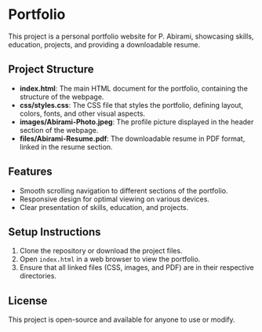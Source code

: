 # Portfolio

This project is a personal portfolio website for P. Abirami, showcasing skills, education, projects, and providing a downloadable resume.

## Project Structure

- **index.html**: The main HTML document for the portfolio, containing the structure of the webpage.
- **css/styles.css**: The CSS file that styles the portfolio, defining layout, colors, fonts, and other visual aspects.
- **images/Abirami-Photo.jpeg**: The profile picture displayed in the header section of the webpage.
- **files/Abirami-Resume.pdf**: The downloadable resume in PDF format, linked in the resume section.

## Features

- Smooth scrolling navigation to different sections of the portfolio.
- Responsive design for optimal viewing on various devices.
- Clear presentation of skills, education, and projects.

## Setup Instructions

1. Clone the repository or download the project files.
2. Open `index.html` in a web browser to view the portfolio.
3. Ensure that all linked files (CSS, images, and PDF) are in their respective directories.

## License

This project is open-source and available for anyone to use or modify.